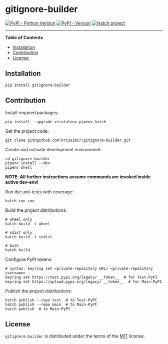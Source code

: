 # gitignore-builder

[![PyPI - Python Version](https://img.shields.io/pypi/pyversions/gitignore-builder.svg)](https://pypi.org/project/gitignore-builder)
[![PyPI - Version](https://img.shields.io/pypi/v/gitignore-builder.svg)](https://pypi.org/project/gitignore-builder)
[![Hatch project](https://img.shields.io/badge/%F0%9F%A5%9A-Hatch-4051b5.svg)](https://github.com/pypa/hatch)

-----

**Table of Contents**

- [Installation](#installation)
- [Contribution](#contribution)
- [License](#license)

## Installation

```console
pip install gitignore-builder
```

## Contribution

Install required packages:

```shell
pip install --upgrade virutalenv pipenv hatch
```

Get the project code:

```shell
git clone git@github.com:Hrissimir/gitignore-builder.git
```

Create and activate development environment:

```shell
cd gitignore-builder
pipenv install --dev
pipenv shell
```

**NOTE**:
**All further instructions assume commands are invoked inside active dev-env!**

Run the unit-tests with coverage:

```shell
hatch run cov
```

Build the project distributions:

```shell
# wheel only
hatch build -t wheel

# sdist only
hatch build -t stdist

# both
hatch build
```

Configure PyPI tokens:

```shell
# syntax: keyring set <private-repository URL> <private-repository username>
keyring set https://test.pypi.org/legacy/ __token__  # for Test-PyPI
keyring set https://upload.pypi.org/legacy/ __token__  # for Main-PyPI
```

Publish the project distributions:

```shell
hatch publish --repo test  # to Test-PyPI
hatch publish --repo main  # to Main-PyPI
hatch publish  # to Main-PyPI
```

## License

`gitignore-builder` is distributed under the terms of the [MIT](https://spdx.org/licenses/MIT.html) license.
